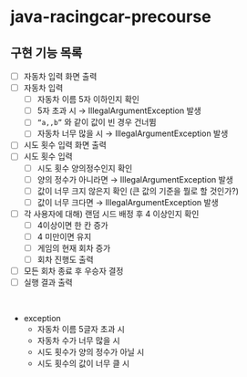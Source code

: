 # java-racingcar-precourse

## 구현 기능 목록

- [ ]  자동차 입력 화면 출력
- [ ]  자동차 입력
    - [ ]  자동차 이름 5자 이하인지 확인
    - [ ]  5자 초과 시 → IllegalArgumentException 발생
    - [ ]  `“a,,b”` 와 같이 값이 빈 경우 건너뜀
    - [ ] 자동차 너무 많을 시 → IllegalArgumentException 발생
- [ ]  시도 횟수 입력 화면 출력
- [ ]  시도 횟수 입력
    - [ ]  시도 횟수 양의정수인지 확인
    - [ ]  양의 정수가 아니라면 → IllegalArgumentException 발생
    - [ ]  값이 너무 크지 않은지 확인 (큰 값의 기준을 뭘로 할 것인가?)
    - [ ]  값이 너무 크다면 → IllegalArgumentException 발생
- [ ]  각 사용자에 대해) 랜덤 시드 배정 후 4 이상인지 확인
    - [ ]  4이상이면 한 칸 증가
    - [ ]  4 미만이면 유지
    - [ ]  게임의 현재 회차 증가
    - [ ] 회차 진행도 출력
- [ ]  모든 회차 종료 후 우승자 결정
- [ ]  실행 결과 출력

<br/>

- exception
  - 자동차 이름 5글자 초과 시 
  - 자동차 수가 너무 많을 시
  - 시도 횟수가 양의 정수가 아닐 시
  - 시도 횟수의 값이 너무 클 시